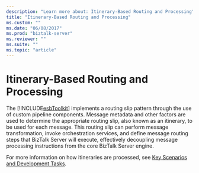 ```yaml
---
description: "Learn more about: Itinerary-Based Routing and Processing"
title: "Itinerary-Based Routing and Processing"
ms.custom: ""
ms.date: "06/08/2017"
ms.prod: "biztalk-server"
ms.reviewer: ""
ms.suite: ""
ms.topic: "article"
---
```

# Itinerary-Based Routing and Processing
The [!INCLUDE[esbToolkit](../includes/esbtoolkit-md.md)] implements a routing slip pattern through the use of custom pipeline components. Message metadata and other factors are used to determine the appropriate routing slip, also known as an itinerary, to be used for each message. This routing slip can perform message transformation, invoke orchestration services, and define message routing steps that BizTalk Server will execute, effectively decoupling message processing instructions from the core BizTalk Server engine.  
  
 For more information on how itineraries are processed, see [Key Scenarios and Development Tasks](../esb-toolkit/key-scenarios-and-development-tasks.md).
